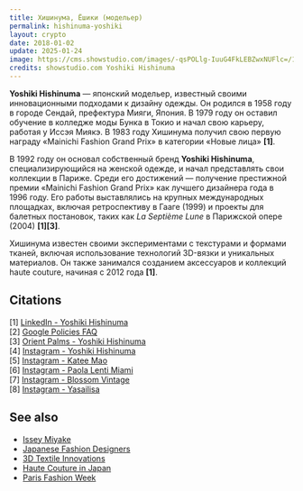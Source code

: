 ```yaml
---
title: Хишинума, Ёшики (модельер)
permalink: hishinuma-yoshiki
layout: crypto
date: 2018-01-02
update: 2025-01-24
image: https://cms.showstudio.com/images/-qsPOLlg-IuuG4FkLEBZwxNUFlc=/130228/width-1280/contributors_2109.jpg
credits: showstudio.com Yoshiki Hishinuma
---
```


**Yoshiki Hishinuma** — японский модельер, известный своими инновационными подходами к дизайну одежды. Он родился в 1958 году в городе Сендай, префектура Мияги, Япония. В 1979 году он оставил обучение в колледже моды Бунка в Токио и начал свою карьеру, работая у Иссэя Миякэ. В 1983 году Хишинума получил свою первую награду «Mainichi Fashion Grand Prix» в категории «Новые лица» <strong>[1]</strong>.

В 1992 году он основал собственный бренд **Yoshiki Hishinuma**, специализирующийся на женской одежде, и начал представлять свои коллекции в Париже. Среди его достижений — получение престижной премии «Mainichi Fashion Grand Prix» как лучшего дизайнера года в 1996 году. Его работы выставлялись на крупных международных площадках, включая ретроспективу в Гааге (1999) и проекты для балетных постановок, таких как *La Septième Lune* в Парижской опере (2004) <strong>[1]</strong><strong>[3]</strong>.

Хишинума известен своими экспериментами с текстурами и формами тканей, включая использование технологий 3D-вязки и уникальных материалов. Он также занимался созданием аксессуаров и коллекций haute couture, начиная с 2012 года <strong>[1]</strong>.

## Citations

[1] [LinkedIn - Yoshiki Hishinuma](https://jp.linkedin.com/in/yoshiki-hishinuma-5aa401100)  
[2] [Google Policies FAQ](https://www.google.com/policies/faq)  
[3] [Orient Palms - Yoshiki Hishinuma](https://ru.orientpalms.com/yoshiki-hishinuma)  
[4] [Instagram - Yoshiki Hishinuma](https://www.instagram.com/yoshikihishinuma/)  
[5] [Instagram - Katee Mao](https://www.instagram.com/kateemao/reel/C1QFx4SuWu7/)  
[6] [Instagram - Paola Lenti Miami](https://www.instagram.com/paola_lenti_miami/p/DB9CZqDB7Di/)  
[7] [Instagram - Blossom Vintage](https://www.instagram.com/blossomvintage/reel/CrjTwhzA6CX/)  
[8] [Instagram - Yasailisa](https://www.instagram.com/yasailisa/reel/C9Q1L0IuP4r/)  

## See also

- [Issey Miyake](issey-miyake)  
- [Japanese Fashion Designers](japanese-fashion-designers)  
- [3D Textile Innovations](3d-textile-innovations)  
- [Haute Couture in Japan](haute-couture-japan)  
- [Paris Fashion Week](paris-fashion-week)  

<!-- Prompt:
- Не менять язык статьи, сохранять оригинальный язык.  
- Если тема оформлена как "Имя Фамилия", заголовок должен быть "Фамилия, Имя".  
- Изменить title: A Template на название статьи.  
- Создать permalink: на основе названия статьи.  
- Изменить заголовок раздела "Citations" на ## Citations.  
- Оформить ссылки в разделе "Citations" в формате: <strong>[1]</strong> [URL](URL).  
- При ссылке на источник в тексте, использовать HTML-формат: <strong>[1]</strong>.  
- Убедиться, что номера цитат соответствуют записям в разделе "Citations".  
- Сделать номера цитат кликабельными по указанному выше формату [1](#1).  
- Добавить список связанных тем в том же формате.  
- Использовать шаблон "[Название темы](ссылка-на-тему)" для каждого пункта.  
- Раздел **See also** должен включаться автоматически в конец статьи.  
- Оставить этот Prompt после редактирования в конце кода.  
-->
